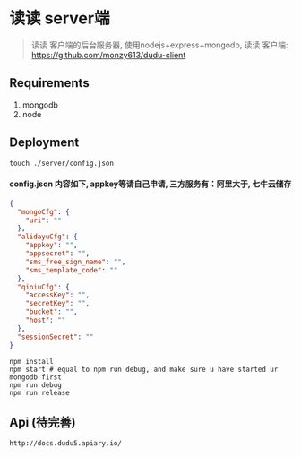 # 读读 server端
> 读读 客户端的后台服务器, 使用nodejs+express+mongodb, 读读 客户端: https://github.com/monzy613/dudu-client

## Requirements
1. mongodb
2. node

## Deployment
```shell
touch ./server/config.json
```
#### config.json 内容如下, appkey等请自己申请, 三方服务有：阿里大于, 七牛云储存
```json
{
  "mongoCfg": {
    "uri": ""
  },
  "alidayuCfg": {
    "appkey": "",
    "appsecret": "",
    "sms_free_sign_name": "",
    "sms_template_code": ""
  },
  "qiniuCfg": {
    "accessKey": "",
    "secretKey": "",
    "bucket": "",
    "host": ""
  },
  "sessionSecret": ""
}
```
```shell
npm install
npm start # equal to npm run debug, and make sure u have started ur mongodb first
npm run debug
npm run release
```

## Api (待完善)
```
http://docs.dudu5.apiary.io/
```